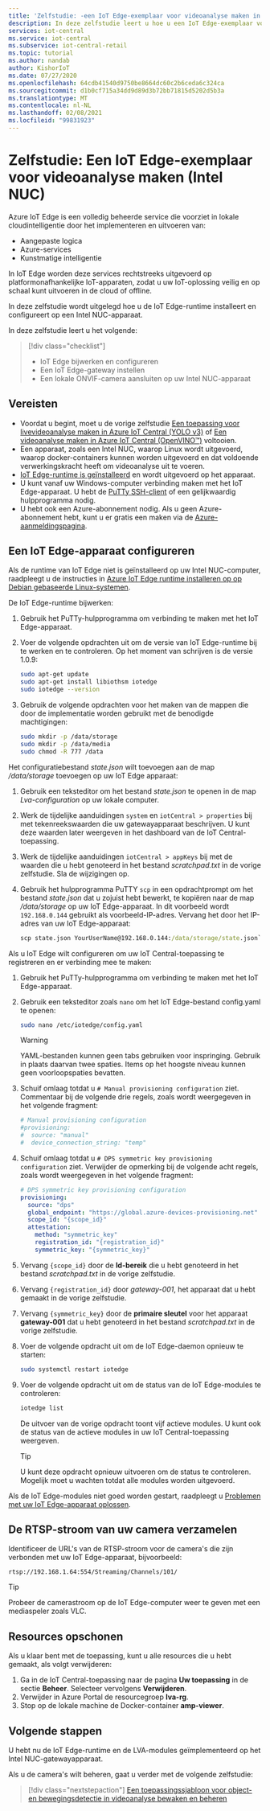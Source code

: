 ```yaml
---
title: 'Zelfstudie: -een IoT Edge-exemplaar voor videoanalyse maken in Azure IoT Central (Intel NUC)'
description: In deze zelfstudie leert u hoe u een IoT Edge-exemplaar voor videoanalyse kunt maken die kan worden gebruikt met de toepassingssjabloon voor object- en bewegingsdetectie in videoanalyse.
services: iot-central
ms.service: iot-central
ms.subservice: iot-central-retail
ms.topic: tutorial
ms.author: nandab
author: KishorIoT
ms.date: 07/27/2020
ms.openlocfilehash: 64cdb41540d9750be8664dc60c2b6ceda6c324ca
ms.sourcegitcommit: d1b0cf715a34dd9d89d3b72bb71815d5202d5b3a
ms.translationtype: MT
ms.contentlocale: nl-NL
ms.lasthandoff: 02/08/2021
ms.locfileid: "99831923"
---
```

# <a name="tutorial-create-an-iot-edge-instance-for-video-analytics-intel-nuc"></a>Zelfstudie: Een IoT Edge-exemplaar voor videoanalyse maken (Intel NUC)

Azure IoT Edge is een volledig beheerde service die voorziet in lokale cloudintelligentie door het implementeren en uitvoeren van:

* Aangepaste logica
* Azure-services
* Kunstmatige intelligentie

In IoT Edge worden deze services rechtstreeks uitgevoerd op platformonafhankelijke IoT-apparaten, zodat u uw IoT-oplossing veilig en op schaal kunt uitvoeren in de cloud of offline.

In deze zelfstudie wordt uitgelegd hoe u de IoT Edge-runtime installeert en configureert op een Intel NUC-apparaat.

In deze zelfstudie leert u het volgende:
> [!div class="checklist"]
> * IoT Edge bijwerken en configureren
> * Een IoT Edge-gateway instellen
> * Een lokale ONVIF-camera aansluiten op uw Intel NUC-apparaat

## <a name="prerequisites"></a>Vereisten

* Voordat u begint, moet u de vorige zelfstudie [Een toepassing voor livevideoanalyse maken in Azure IoT Central (YOLO v3)](./tutorial-video-analytics-create-app-yolo-v3.md) of [Een videoanalyse maken in Azure IoT Central (OpenVINO&trade;)](tutorial-video-analytics-create-app-openvino.md) voltooien.
* Een apparaat, zoals een Intel NUC, waarop Linux wordt uitgevoerd, waarop docker-containers kunnen worden uitgevoerd en dat voldoende verwerkingskracht heeft om videoanalyse uit te voeren.
* [IoT Edge-runtime is geïnstalleerd](../../iot-edge/how-to-install-iot-edge.md) en wordt uitgevoerd op het apparaat.
* U kunt vanaf uw Windows-computer verbinding maken met het IoT Edge-apparaat. U hebt de [PuTTy SSH-client](https://www.chiark.greenend.org.uk/~sgtatham/putty/latest.html) of een gelijkwaardig hulpprogramma nodig.
* U hebt ook een Azure-abonnement nodig. Als u geen Azure-abonnement hebt, kunt u er gratis een maken via de [Azure-aanmeldingspagina](https://aka.ms/createazuresubscription).

## <a name="configure-the-iot-edge-device"></a>Een IoT Edge-apparaat configureren

Als de runtime van IoT Edge niet is geïnstalleerd op uw Intel NUC-computer, raadpleegt u de instructies in [Azure IoT Edge runtime installeren op op Debian gebaseerde Linux-systemen](../../iot-edge/how-to-install-iot-edge.md).

De IoT Edge-runtime bijwerken:

1. Gebruik het PuTTy-hulpprogramma om verbinding te maken met het IoT Edge-apparaat.

1. Voer de volgende opdrachten uit om de versie van IoT Edge-runtime bij te werken en te controleren. Op het moment van schrijven is de versie 1.0.9:

    ```bash
    sudo apt-get update
    sudo apt-get install libiothsm iotedge
    sudo iotedge --version
    ```

1. Gebruik de volgende opdrachten voor het maken van de mappen die door de implementatie worden gebruikt met de benodigde machtigingen:

    ```bash
    sudo mkdir -p /data/storage
    sudo mkdir -p /data/media
    sudo chmod -R 777 /data
    ```

Het configuratiebestand *state.json* wilt toevoegen aan de map */data/storage* toevoegen op uw IoT Edge apparaat:

1. Gebruik een teksteditor om het bestand *state.json* te openen in de map *Lva-configuration* op uw lokale computer.

1. Werk de tijdelijke aanduidingen `system` en `iotCentral > properties` bij met tekenreekswaarden die uw gatewayapparaat beschrijven. U kunt deze waarden later weergeven in het dashboard van de IoT Central-toepassing.

1. Werk de tijdelijke aanduidingen `iotCentral > appKeys` bij met de waarden die u hebt genoteerd in het bestand *scratchpad.txt* in de vorige zelfstudie. Sla de wijzigingen op.

1. Gebruik het hulpprogramma PuTTY `scp` in een opdrachtprompt om het bestand *state.json* dat u zojuist hebt bewerkt, te kopiëren naar de map */data/storage* op uw IoT Edge-apparaat. In dit voorbeeld wordt `192.168.0.144` gebruikt als voorbeeld-IP-adres. Vervang het door het IP-adres van uw IoT Edge-apparaat:

    ```cmd
    scp state.json YourUserName@192.168.0.144:/data/storage/state.json`
    ```

Als u IoT Edge wilt configureren om uw IoT Central-toepassing te registreren en er verbinding mee te maken:

1. Gebruik het PuTTy-hulpprogramma om verbinding te maken met het IoT Edge-apparaat.

1. Gebruik een teksteditor zoals `nano` om het IoT Edge-bestand config.yaml te openen:

    ```bash
    sudo nano /etc/iotedge/config.yaml
    ```

    > [!WARNING]
    > YAML-bestanden kunnen geen tabs gebruiken voor inspringing. Gebruik in plaats daarvan twee spaties. Items op het hoogste niveau kunnen geen voorloopspaties bevatten.

1. Schuif omlaag totdat u `# Manual provisioning configuration` ziet. Commentaar bij de volgende drie regels, zoals wordt weergegeven in het volgende fragment:

    ```yaml
    # Manual provisioning configuration
    #provisioning:
    #  source: "manual"
    #  device_connection_string: "temp"
    ```

1. Schuif omlaag totdat u `# DPS symmetric key provisioning configuration` ziet. Verwijder de opmerking bij de volgende acht regels, zoals wordt weergegeven in het volgende fragment:

    ```yaml
    # DPS symmetric key provisioning configuration
    provisioning:
      source: "dps"
      global_endpoint: "https://global.azure-devices-provisioning.net"
      scope_id: "{scope_id}"
      attestation:
        method: "symmetric_key"
        registration_id: "{registration_id}"
        symmetric_key: "{symmetric_key}"
    ```

1. Vervang `{scope_id}` door de **Id-bereik** die u hebt genoteerd in het bestand *scratchpad.txt* in de vorige zelfstudie.

1. Vervang `{registration_id}` door *gateway-001*, het apparaat dat u hebt gemaakt in de vorige zelfstudie.

1. Vervang `{symmetric_key}` door de **primaire sleutel** voor het apparaat **gateway-001** dat u hebt genoteerd in het bestand *scratchpad.txt* in de vorige zelfstudie.

1. Voer de volgende opdracht uit om de IoT Edge-daemon opnieuw te starten:

    ```bash
    sudo systemctl restart iotedge
    ```

1. Voer de volgende opdracht uit om de status van de IoT Edge-modules te controleren:

    ```bash
    iotedge list
    ```

    De uitvoer van de vorige opdracht toont vijf actieve modules. U kunt ook de status van de actieve modules in uw IoT Central-toepassing weergeven.

    > [!TIP]
    > U kunt deze opdracht opnieuw uitvoeren om de status te controleren. Mogelijk moet u wachten totdat alle modules worden uitgevoerd.

Als de IoT Edge-modules niet goed worden gestart, raadpleegt u [Problemen met uw IoT Edge-apparaat oplossen](../../iot-edge/troubleshoot.md).

## <a name="collect-the-rtsp-stream-from-your-camera"></a>De RTSP-stroom van uw camera verzamelen

Identificeer de URL's van de RTSP-stroom voor de camera's die zijn verbonden met uw IoT Edge-apparaat, bijvoorbeeld:

`rtsp://192.168.1.64:554/Streaming/Channels/101/`

> [!TIP]
> Probeer de camerastroom op de IoT Edge-computer weer te geven met een mediaspeler zoals VLC.

## <a name="clean-up-resources"></a>Resources opschonen

Als u klaar bent met de toepassing, kunt u alle resources die u hebt gemaakt, als volgt verwijderen:

1. Ga in de IoT Central-toepassing naar de pagina **Uw toepassing** in de sectie **Beheer**. Selecteer vervolgens **Verwijderen**.
1. Verwijder in Azure Portal de resourcegroep **lva-rg**.
1. Stop op de lokale machine de Docker-container **amp-viewer**.

## <a name="next-steps"></a>Volgende stappen

U hebt nu de IoT Edge-runtime en de LVA-modules geïmplementeerd op het Intel NUC-gatewayapparaat.

Als u de camera's wilt beheren, gaat u verder met de volgende zelfstudie:

> [!div class="nextstepaction"]
> [Een toepassingssjabloon voor object- en bewegingsdetectie in videoanalyse bewaken en beheren](./tutorial-video-analytics-manage.md)